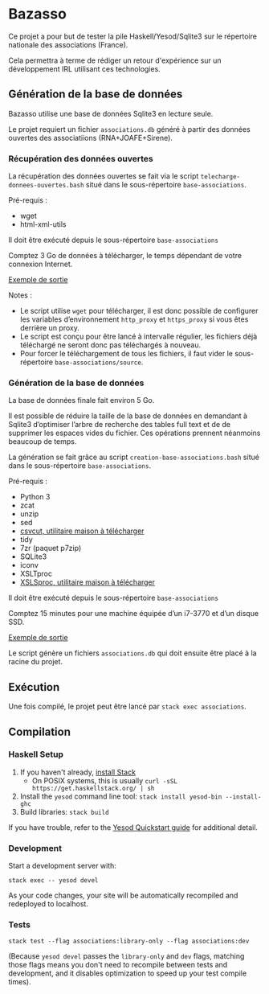 # Bazasso

Ce projet a pour but de tester la pile Haskell/Yesod/Sqlite3 sur le répertoire
nationale des associations (France).

Cela permettra à terme de rédiger un retour d'expérience sur un développement
IRL utilisant ces technologies.

## Génération de la base de données

Bazasso utilise une base de données Sqlite3 en lecture seule.

Le projet requiert un fichier `associations.db` généré à partir des données
ouvertes des associatiions (RNA+JOAFE+Sirene).

### Récupération des données ouvertes

La récupération des données ouvertes se fait via le script
`telecharge-donnees-ouvertes.bash` situé dans le sous-répertoire
`base-associations`.

Pré-requis :

- wget
- html-xml-utils

Il doit être exécuté depuis le sous-répertoire `base-associations`

Comptez 3 Go de données à télécharger, le temps dépendant de votre connexion
Internet.

[Exemple de sortie](base-associations/help/telecharge-donnees-ouvertes.output)

Notes :

- Le script utilise `wget` pour télécharger, il est donc possible de configurer
  les variables d’environnement `http_proxy` et `https_proxy` si vous êtes
  derrière un proxy.
- Le script est conçu pour être lancé à intervalle régulier, les fichiers déjà
  téléchargé ne seront donc pas téléchargés à nouveau.
- Pour forcer le téléchargement de tous les fichiers, il faut vider le
  sous-répertoire `base-associations/source`.

### Génération de la base de données

La base de données finale fait environ 5 Go.

Il est possible de réduire la taille de la base de données en demandant à
Sqlite3 d’optimiser l’arbre de recherche des tables full text et de de supprimer
les espaces vides du fichier. Ces opérations prennent néanmoins beaucoup de
temps.

La génération se fait grâce au script `creation-base-associations.bash` situé
dans le sous-répertoire `base-associations`.

Pré-requis :

- Python 3
- zcat
- unzip
- sed
- [csvcut, utilitaire maison à télécharger](https://github.com/zigazou/csvcut)
- tidy
- 7zr (paquet p7zip)
- SQLite3
- iconv
- XSLTproc
- [XSLSproc, utilitaire maison à télécharger](https://github.com/zigazou/xslclearer)


Il doit être exécuté depuis le sous-répertoire `base-associations`

Comptez 15 minutes pour une machine équipée d’un i7-3770 et d’un disque SSD.

[Exemple de sortie](base-associations/help/creation-base-associations.output)

Le script génère un fichiers `associations.db` qui doit ensuite être placé à la racine du projet.

## Exécution

Une fois compilé, le projet peut être lancé par `stack exec associations`.

## Compilation
### Haskell Setup

1. If you haven't already, [install Stack](https://haskell-lang.org/get-started)
	* On POSIX systems, this is usually `curl -sSL https://get.haskellstack.org/ | sh`
2. Install the `yesod` command line tool: `stack install yesod-bin --install-ghc`
3. Build libraries: `stack build`

If you have trouble, refer to the [Yesod Quickstart guide](https://www.yesodweb.com/page/quickstart) for additional detail.

### Development

Start a development server with:

```
stack exec -- yesod devel
```

As your code changes, your site will be automatically recompiled and redeployed to localhost.

### Tests

```
stack test --flag associations:library-only --flag associations:dev
```

(Because `yesod devel` passes the `library-only` and `dev` flags, matching those flags means you don't need to recompile between tests and development, and it disables optimization to speed up your test compile times).
